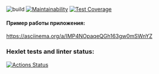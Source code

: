 ![build](https://github.com/12oprs/java-project-lvl2/actions/workflows/build.yml/badge.svg)
[![Maintainability](https://api.codeclimate.com/v1/badges/efbeada1f424b6e5d0dc/maintainability)](https://codeclimate.com/github/12oprs/java-project-lvl2/maintainability)
[![Test Coverage](https://api.codeclimate.com/v1/badges/efbeada1f424b6e5d0dc/test_coverage)](https://codeclimate.com/github/12oprs/java-project-lvl2/test_coverage)

#### Пример работы приложения: 
https://asciinema.org/a/IMP4NOpaqeQGh163gw0mSWnYZ

### Hexlet tests and linter status:
[![Actions Status](https://github.com/12oprs/java-project-lvl2/workflows/hexlet-check/badge.svg)](https://github.com/12oprs/java-project-lvl2/actions)


